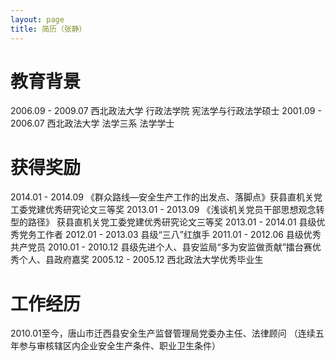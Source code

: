 ```yaml
---
layout: page
title: 简历（张静）
---
```


# 教育背景

2006.09 - 2009.07 西北政法大学 行政法学院 宪法学与行政法学硕士
2001.09 - 2006.07 西北政法大学 法学三系 法学学士

# 获得奖励

2014.01 - 2014.09 《群众路线—安全生产工作的出发点、落脚点》获县直机关党工委党建优秀研究论文三等奖
2013.01 - 2013.09 《浅谈机关党员干部思想观念转型的路径》 获县直机关党工委党建优秀研究论文三等奖
2013.01 - 2014.01 县级优秀党务工作者
2012.01 - 2013.03 县级“三八”红旗手
2011.01 - 2012.06 县级优秀共产党员
2010.01 - 2010.12 县级先进个人、县安监局“多为安监做贡献”擂台赛优秀个人、县政府嘉奖
2005.12 - 2005.12 西北政法大学优秀毕业生

# 工作经历

2010.01至今，唐山市迁西县安全生产监督管理局党委办主任、法律顾问 （连续五年参与审核辖区内企业安全生产条件、职业卫生条件）